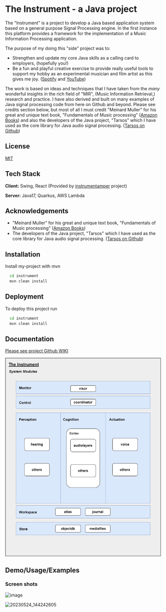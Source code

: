 
# The Instrument - a Java project

The "Instrument" is a project to develop a Java based application system based on a general purpose Signal Processing engine. In the first instance this platform provides a framework for the implementation of a Music Information Processing application. 

The purpose of my doing this "side" project was to:
* Strengthen and update my core Java skills as a calling card to employers, (hopefully you!)
* Be a fun and playful creative exercise to provide really useful tools to support my hobby as an experimental musician and film artist as this gives me joy.
([Spotify](https://open.spotify.com/artist/0q6YXdTHAKSurxHEoAxbDm?si=alkeorFsRVSHRuE1dqLCqw) and [YouTube](https://www.youtube.com/channel/UCC1zuBMO0TDeicMlU1xzCZA))

The work is based on ideas and techniques that I have taken from the _many_ wonderful insights in the rich field of "MIR", (Music Information Retrieval,) research and practice. I have also derived and built on many examples of Java signal processing code from here on Github and beyond. Please see credits section below, but most of all I must credit "Meinard Muller" for his great and unique text book, "Fundamentals of Music processing" ([Amazon Books](https://www.amazon.co.uk/Fundamentals-Music-Processing-Algorithms-Applications/dp/3319357654/ref=sxts_rp_s_1_0?content-id=amzn1.sym.07198d44-a16f-4503-b71e-3f4c67470a0f%3Aamzn1.sym.07198d44-a16f-4503-b71e-3f4c67470a0f&crid=NBI9Y2UQQ7QS&cv_ct_cx=fundamentals+of+music+processing&keywords=fundamentals+of+music+processing&pd_rd_i=3319357654&pd_rd_r=24499a8c-5353-43e8-888c-b3085bd81b92&pd_rd_w=G3ide&pd_rd_wg=25G1C&pf_rd_p=07198d44-a16f-4503-b71e-3f4c67470a0f&pf_rd_r=1B9S6KSZG2MRASWSXJ6R&qid=1684838823&sbo=RZvfv%2F%2FHxDF%2BO5021pAnSA%3D%3D&sprefix=fundamentals+of+music+processing%2Caps%2C83&sr=1-1-1890b328-3a40-4864-baa0-a8eddba1bf6a)) and also the developers of the Java project, "Tarsos" which I have used as the core library for Java audio signal processing. ([Tarsos on Github](https://github.com/JorenSix/Tarsos))


## License

[MIT](https://choosealicense.com/licenses/mit/)


## Tech Stack

**Client:** Swing, React (Provided by [instrumentamper](https://github.com/jimomulloy/instrumentamper) project)

**Server:** Java17, Quarkus, AWS Lambda


## Acknowledgements

 - "Meinard Muller" for his great and unique text book, "Fundamentals of Music processing" ([Amazon Books](https://www.amazon.co.uk/Fundamentals-Music-Processing-Algorithms-Applications/dp/3319357654/ref=sxts_rp_s_1_0?content-id=amzn1.sym.07198d44-a16f-4503-b71e-3f4c67470a0f%3Aamzn1.sym.07198d44-a16f-4503-b71e-3f4c67470a0f&crid=NBI9Y2UQQ7QS&cv_ct_cx=fundamentals+of+music+processing&keywords=fundamentals+of+music+processing&pd_rd_i=3319357654&pd_rd_r=24499a8c-5353-43e8-888c-b3085bd81b92&pd_rd_w=G3ide&pd_rd_wg=25G1C&pf_rd_p=07198d44-a16f-4503-b71e-3f4c67470a0f&pf_rd_r=1B9S6KSZG2MRASWSXJ6R&qid=1684838823&sbo=RZvfv%2F%2FHxDF%2BO5021pAnSA%3D%3D&sprefix=fundamentals+of+music+processing%2Caps%2C83&sr=1-1-1890b328-3a40-4864-baa0-a8eddba1bf6a)) 
 - The developers of the Java project, "Tarsos" which I have used as the core library for Java audio signal processing. ([Tarsos on Github](https://github.com/JorenSix/Tarsos))

## Installation

Install my-project with mvn

```bash
  cd instrument
  mvn clean install
```

## Deployment

To deploy this project run

```bash
  cd instrument
  mvn clean install
```


## Documentation

[Please see project Github WIKI](https://github.com/jimomulloy/instrument/wiki)

![The Instrument Block Diagram](https://github.com/jimomulloy/instrument/blob/main/images/instrumentblocks.drawio.png)


## Demo/Usage/Examples

### Screen shots

![image](https://github.com/jimomulloy/instrument/assets/2285093/f3bcebb5-c716-4650-8e9e-b50bcd42f917)

![20230524_144242605](https://github.com/jimomulloy/instrument/assets/2285093/a47b47f2-2e88-419c-8966-ff578b85d427)

